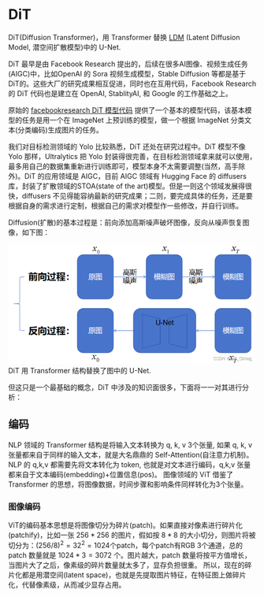 # DiT
DiT(Diffusion Transformer)，用 Transformer 替换 [LDM](https://zhuanlan.zhihu.com/p/683237596) (Latent Diffusion Model, 潜空间扩散模型)中的 U-Net. 

 DiT 最早是由 Facebook Research 提出的，后续在很多AI图像、视频生成任务(AIGC)中，比如OpenAI 的 Sora 视频生成模型，Stable Diffusion 等都是基于 DiT的。这些大厂的研究成果相互促进，同时也在互用代码，Facebook Research 的 DiT 代码也是建立在 OpenAI, StablityAI, 和 Google 的工作基础之上。

原始的 [facebookresearch DiT 模型代码](https://github.com/facebookresearch/dit) 提供了一个基本的模型代码，该基本模型的任务是用一个在 ImageNet 上预训练的模型，做一个根据 ImageNet 分类文本(分类编码)生成图片的任务。

我们对目标检测领域的 Yolo 比较熟悉，DiT 还处在研究过程中。DiT 模型不像 Yolo 那样，Ultralytics 把 Yolo 封装得很完善，在目标检测领域拿来就可以使用，最多用自己的数据集重新进行训练即可，模型本身不太需要调整(当然，高手除外)。DiT 的应用领域是 AIGC，目前 AIGC 领域有 Hugging Face 的 diffusers 库，封装了扩散领域的STOA(state of the art)模型。但是一则这个领域发展得很快，diffusers 不见得能容纳最新的研究成果；二则，要完成具体的任务，还是要根据自身的需求进行定制，根据自己的需求对模型作一些修改，并自行训练。

Diffusion(扩散)的基本过程是：前向添加高斯噪声破坏图像，反向从噪声恢复图像，如下图：

![diffusion](../imgs/diffusion.png "扩散过程")
DiT 用 Transformer 结构替换了图中的 U-Net.

但这只是一个最基础的概念，DiT 中涉及的知识面很多，下面将一一对其进行分析：

## 编码
NLP 领域的 Transformer 结构是将输入文本转换为 q, k, v 3个张量, 如果 q, k, v 张量都来自于同样的输入文本，就是大名鼎鼎的 Self-Attention(自注意力机制)。NLP 的 q,k,v 都需要先将文本转化为 token, 也就是对文本进行编码，q,k,v 张量都来自于文本编码(embedding)+位置信息(pos)。
图像领域的 ViT 借鉴了 Transformer 的思想，将图像数据，时间步骤和影响条件同样转化为3个张量。

### 图像编码
ViT的编码基本思想是将图像切分为碎片(patch)。如果直接对像素进行碎片化(patchify)，比如一张 $256*256$ 的图片，假如按 $8*8$ 的大小切分，则图片将被切分为：$(256/8)^2=32^2=1024$个patch，每个patch有RGB 3个通道，总的 patch 数量就是 $1024*3=3072$ 个。图片越大，patch 数量将按平方值增长，当图片大了之后，像素级的碎片数量就太多了，显存负担很重。
所以，现在的碎片化都是用潜空间(latent space)，也就是先提取图片特征，在特征图上做碎片化，代替像素级，从而减少显存占用。
